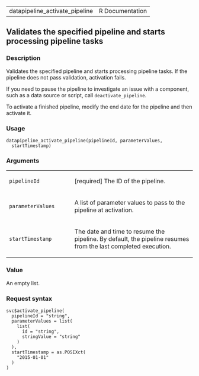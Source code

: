<table style="width: 100%;">
<tbody>
<tr class="odd">
<td>datapipeline_activate_pipeline</td>
<td style="text-align: right;">R Documentation</td>
</tr>
</tbody>
</table>

## Validates the specified pipeline and starts processing pipeline tasks

### Description

Validates the specified pipeline and starts processing pipeline tasks.
If the pipeline does not pass validation, activation fails.

If you need to pause the pipeline to investigate an issue with a
component, such as a data source or script, call `deactivate_pipeline`.

To activate a finished pipeline, modify the end date for the pipeline
and then activate it.

### Usage

    datapipeline_activate_pipeline(pipelineId, parameterValues,
      startTimestamp)

### Arguments

<table>
<colgroup>
<col style="width: 35%" />
<col style="width: 65%" />
</colgroup>
<tbody>
<tr class="odd">
<td><code
id="datapipeline_activate_pipeline_:_pipelineId">pipelineId</code></td>
<td><p>[required] The ID of the pipeline.</p></td>
</tr>
<tr class="even">
<td><code
id="datapipeline_activate_pipeline_:_parameterValues">parameterValues</code></td>
<td><p>A list of parameter values to pass to the pipeline at
activation.</p></td>
</tr>
<tr class="odd">
<td><code
id="datapipeline_activate_pipeline_:_startTimestamp">startTimestamp</code></td>
<td><p>The date and time to resume the pipeline. By default, the
pipeline resumes from the last completed execution.</p></td>
</tr>
</tbody>
</table>

### Value

An empty list.

### Request syntax

    svc$activate_pipeline(
      pipelineId = "string",
      parameterValues = list(
        list(
          id = "string",
          stringValue = "string"
        )
      ),
      startTimestamp = as.POSIXct(
        "2015-01-01"
      )
    )
